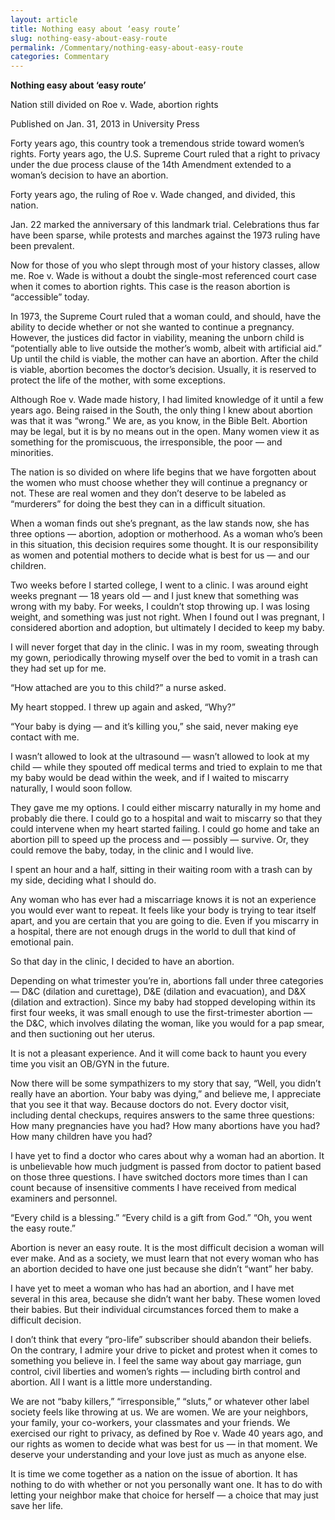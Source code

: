 ```yaml
---
layout: article
title: Nothing easy about ‘easy route’
slug: nothing-easy-about-easy-route
permalink: /Commentary/nothing-easy-about-easy-route
categories: Commentary
---
```


__Nothing easy about ‘easy route’__

Nation still divided on Roe v\. Wade, abortion rights

Published on Jan\. 31, 2013 in University Press

Forty years ago, this country took a tremendous stride toward women’s rights\. Forty years ago, the U\.S\. Supreme Court ruled that a right to privacy under the due process clause of the 14th Amendment extended to a woman’s decision to have an abortion\.

Forty years ago, the ruling of Roe v\. Wade changed, and divided, this nation\.

Jan\. 22 marked the anniversary of this landmark trial\. Celebrations thus far have been sparse, while protests and marches against the 1973 ruling have been prevalent\.

Now for those of you who slept through most of your history classes, allow me\. Roe v\. Wade is without a doubt the single\-most referenced court case when it comes to abortion rights\. This case is the reason abortion is “accessible” today\.

In 1973, the Supreme Court ruled that a woman could, and should, have the ability to decide whether or not she wanted to continue a pregnancy\. However, the justices did factor in viability, meaning the unborn child is “potentially able to live outside the mother’s womb, albeit with artificial aid\.” Up until the child is viable, the mother can have an abortion\. After the child is viable, abortion becomes the doctor’s decision\. Usually, it is reserved to protect the life of the mother, with some exceptions\.

Although Roe v\. Wade made history, I had limited knowledge of it until a few years ago\. Being raised in the South, the only thing I knew about abortion was that it was “wrong\.” We are, as you know, in the Bible Belt\. Abortion may be legal, but it is by no means out in the open\. Many women view it as something for the promiscuous, the irresponsible, the poor — and minorities\.

The nation is so divided on where life begins that we have forgotten about the women who must choose whether they will continue a pregnancy or not\. These are real women and they don’t deserve to be labeled as “murderers” for doing the best they can in a difficult situation\.

When a woman finds out she’s pregnant, as the law stands now, she has three options — abortion, adoption or motherhood\. As a woman who’s been in this situation, this decision requires some thought\. It is our responsibility as women and potential mothers to decide what is best for us — and our children\.

Two weeks before I started college, I went to a clinic\. I was around eight weeks pregnant — 18 years old — and I just knew that something was wrong with my baby\. For weeks, I couldn’t stop throwing up\. I was losing weight, and something was just not right\. When I found out I was pregnant, I considered abortion and adoption, but ultimately I decided to keep my baby\.

I will never forget that day in the clinic\. I was in my room, sweating through my gown, periodically throwing myself over the bed to vomit in a trash can they had set up for me\.

“How attached are you to this child?” a nurse asked\.

My heart stopped\. I threw up again and asked, “Why?”

“Your baby is dying — and it’s killing you,” she said, never making eye contact with me\.

I wasn’t allowed to look at the ultrasound — wasn’t allowed to look at my child — while they spouted off medical terms and tried to explain to me that my baby would be dead within the week, and if I waited to miscarry naturally, I would soon follow\.

They gave me my options\. I could either miscarry naturally in my home and probably die there\. I could go to a hospital and wait to miscarry so that they could intervene when my heart started failing\. I could go home and take an abortion pill to speed up the process and — possibly — survive\. Or, they could remove the baby, today, in the clinic and I would live\.

I spent an hour and a half, sitting in their waiting room with a trash can by my side, deciding what I should do\.

Any woman who has ever had a miscarriage knows it is not an experience you would ever want to repeat\. It feels like your body is trying to tear itself apart, and you are certain that you are going to die\. Even if you miscarry in a hospital, there are not enough drugs in the world to dull that kind of emotional pain\.

So that day in the clinic, I decided to have an abortion\.

Depending on what trimester you’re in, abortions fall under three categories — D&C \(dilation and curettage\), D&E \(dilation and evacuation\), and D&X \(dilation and extraction\)\. Since my baby had stopped developing within its first four weeks, it was small enough to use the first\-trimester abortion — the D&C, which involves dilating the woman, like you would for a pap smear, and then suctioning out her uterus\.

It is not a pleasant experience\. And it will come back to haunt you every time you visit an OB/GYN in the future\.

Now there will be some sympathizers to my story that say, “Well, you didn’t really have an abortion\. Your baby was dying,” and believe me, I appreciate that you see it that way\. Because doctors do not\. Every doctor visit, including dental checkups, requires answers to the same three questions: How many pregnancies have you had? How many abortions have you had? How many children have you had?

I have yet to find a doctor who cares about why a woman had an abortion\. It is unbelievable how much judgment is passed from doctor to patient based on those three questions\. I have switched doctors more times than I can count because of insensitive comments I have received from medical examiners and personnel\.

“Every child is a blessing\.” “Every child is a gift from God\.” “Oh, you went the easy route\.”

Abortion is never an easy route\. It is the most difficult decision a woman will ever make\. And as a society, we must learn that not every woman who has an abortion decided to have one just because she didn’t “want” her baby\.

I have yet to meet a woman who has had an abortion, and I have met several in this area, because she didn’t want her baby\. These women loved their babies\. But their individual circumstances forced them to make a difficult decision\.

I don’t think that every “pro\-life” subscriber should abandon their beliefs\. On the contrary, I admire your drive to picket and protest when it comes to something you believe in\. I feel the same way about gay marriage, gun control, civil liberties and women’s rights — including birth control and abortion\. All I want is a little more understanding\.

We are not “baby killers,” “irresponsible,” “sluts,” or whatever other label society feels like throwing at us\. We are women\. We are your neighbors, your family, your co\-workers, your classmates and your friends\. We exercised our right to privacy, as defined by Roe v\. Wade 40 years ago, and our rights as women to decide what was best for us — in that moment\. We deserve your understanding and your love just as much as anyone else\.

It is time we come together as a nation on the issue of abortion\. It has nothing to do with whether or not you personally want one\. It has to do with letting your neighbor make that choice for herself — a choice that may just save her life\.


